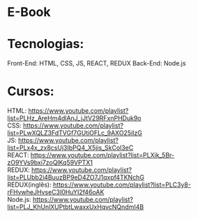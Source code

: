 # E-Book

# Tecnologias: 
Front-End: HTML, CSS, JS, REACT, REDUX 
Back-End: Node.js  

# Cursos:
HTML: https://www.youtube.com/playlist?list=PLHz_AreHm4dlAnJ_jJtV29RFxnPHDuk9o  
CSS: https://www.youtube.com/playlist?list=PLwXQLZ3FdTVGf7GUtiOFLc_9AXO25iIzG  
JS: https://www.youtube.com/playlist?list=PLx4x_zx8csUj3IbPQ4_X5jis_SkCol3eC  
REACT: https://www.youtube.com/playlist?list=PLXik_5Br-zO9YVs9bxi7zoQlKq59VPTX1  
REDUX: https://www.youtube.com/playlist?list=PLUbb2i4BuuzBP9eD4ZO7J1qxpf4TKNchG  
REDUX(inglês): https://www.youtube.com/playlist?list=PLC3y8-rFHvwheJHvseC3I0HuYI2f46oAK  
Node.js: https://www.youtube.com/playlist?list=PLJ_KhUnlXUPtbtLwaxxUxHqvcNQndmI4B
